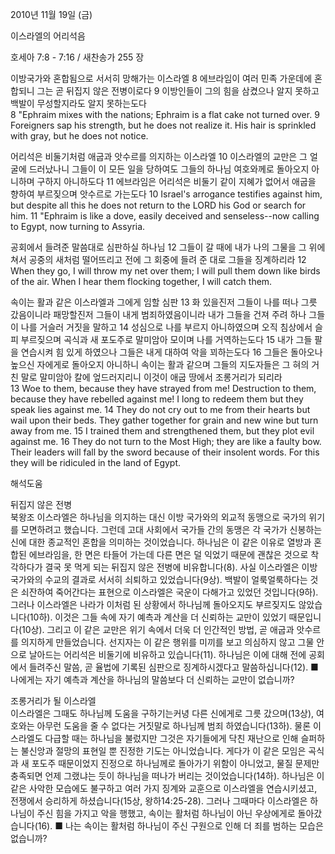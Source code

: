 2010년 11월 19일 (금)

이스라엘의 어리석음



호세아 7:8 - 7:16 / 새찬송가 255 장


이방국가와 혼합됨으로 서서히 망해가는 이스라엘 
8 에브라임이 여러 민족 가운데에 혼합되니 그는 곧 뒤집지 않은 전병이로다 9 이방인들이 그의 힘을 삼켰으나 알지 못하고 백발이 무성할지라도 알지 못하는도다  
8 "Ephraim mixes with the nations; Ephraim is a flat cake not turned over. 9 Foreigners sap his strength, but he does not realize it. His hair is sprinkled with gray, but he does not notice. 

어리석은 비둘기처럼 애굽과 앗수르를 의지하는 이스라엘
10 이스라엘의 교만은 그 얼굴에 드러났나니 그들이 이 모든 일을 당하여도 그들의 하나님 여호와께로 돌아오지 아니하며 구하지 아니하도다 11 에브라임은 어리석은 비둘기 같이 지혜가 없어서 애굽을 향하여 부르짖으며 앗수르로 가는도다
10 Israel's arrogance testifies against him, but despite all this he does not return to the LORD his God or search for him. 11 "Ephraim is like a dove, easily deceived and senseless--now calling to Egypt, now turning to Assyria. 

공회에서 들려준 말씀대로 심판하실 하나님
12 그들이 갈 때에 내가 나의 그물을 그 위에 쳐서 공중의 새처럼 떨어뜨리고 전에 그 회중에 들려 준 대로 그들을 징계하리라 
12 When they go, I will throw my net over them; I will pull them down like birds of the air. When I hear them flocking together, I will catch them. 

속이는 활과 같은 이스라엘과 그에게 임할 심판
13 화 있을진저 그들이 나를 떠나 그릇 갔음이니라 패망할진저 그들이 내게 범죄하였음이니라 내가 그들을 건져 주려 하나 그들이 나를 거슬러 거짓을 말하고 14 성심으로 나를 부르지 아니하였으며 오직 침상에서 슬피 부르짖으며 곡식과 새 포도주로 말미암아 모이며 나를 거역하는도다 15 내가 그들 팔을 연습시켜 힘 있게 하였으나 그들은 내게 대하여 악을 꾀하는도다 16 그들은 돌아오나 높으신 자에게로 돌아오지 아니하니 속이는 활과 같으며 그들의 지도자들은 그 혀의 거친 말로 말미암아 칼에 엎드러지리니 이것이 애굽 땅에서 조롱거리가 되리라  
13 Woe to them, because they have strayed from me! Destruction to them, because they have rebelled against me! I long to redeem them but they speak lies against me. 14 They do not cry out to me from their hearts but wail upon their beds. They gather together for grain and new wine but turn away from me. 15 I trained them and strengthened them, but they plot evil against me. 16 They do not turn to the Most High; they are like a faulty bow. Their leaders will fall by the sword because of their insolent words. For this they will be ridiculed in the land of Egypt.

해석도움





뒤집지 않은 전병  
북왕조 이스라엘은 하나님을 의지하는 대신 이방 국가와의 외교적 동맹으로 국가의 위기를 모면하려고 했습니다. 그런데 고대 사회에서 국가들 간의 동맹은 각 국가가 신봉하는 신에 대한 종교적인 혼합을 의미하는 것이었습니다. 하나님은 이 같은 이유로 열방과 혼합된 에브라임을, 한 면은 타들어 가는데 다른 면은 덜 익었기 때문에 괜찮은 것으로 착각하다가 결국 못 먹게 되는 뒤집지 않은 전병에 비유합니다(8). 사실 이스라엘은 이방국가와의 수교의 결과로 서서히 쇠퇴하고 있었습니다(9상). 백발이 얼룩얼룩하다는 것은 쇠잔하여 죽어간다는 표현으로 이스라엘은 국운이 다해가고 있었던 것입니다(9하). 그러나 이스라엘은 나라가 이처럼 된 상황에서 하나님께 돌아오지도 부르짖지도 않았습니다(10하). 이것은 그들 속에 자기 예측과 계산을 더 신뢰하는 교만이 있었기 때문입니다(10상). 그리고 이 같은 교만은 위기 속에서 더욱 더 인간적인 방법, 곧 애굽과 앗수르를 의지하게 만들었습니다. 선지자는 이 같은 행위를 미끼를 보고 의심하지 않고 그물 안으로 날아드는 어리석은 비둘기에 비유하고 있습니다(11). 하나님은 이에 대해 전에 공회에서 들려주신 말씀, 곧 율법에 기록된 심판으로 징계하시겠다고 말씀하십니다(12). 
■ 나에게는 자기 예측과 계산을 하나님의 말씀보다 더 신뢰하는 교만이 없습니까?  

조롱거리가 될 이스라엘  
이스라엘은 그때도 하나님께 도움을 구하기는커녕 다른 신에게로 그릇 갔으며(13상), 여호와는 아무런 도움을 줄 수 없다는 거짓말로 하나님께 범죄 하였습니다(13하). 물론 이스라엘도 다급할 때는 하나님을 불렀지만 그것은 자기들에게 닥친 재난으로 인해 슬퍼하는 불신앙과 절망의 표현일 뿐 진정한 기도는 아니었습니다. 게다가 이 같은 모임은 곡식과 새 포도주 때문이었지 진정으로 하나님께로 돌아가기 위함이 아니었고, 물질 문제만 충족되면 언제 그랬냐는 듯이 하나님을 떠나가 버리는 것이었습니다(14하). 하나님은 이 같은 사악한 모습에도 불구하고 여러 가지 징계와 교훈으로 이스라엘을 연습시키셨고, 전쟁에서 승리하게 하셨습니다(15상, 왕하14:25-28). 그러나 그때마다 이스라엘은 하나님이 주신 힘을 가지고 악을 행했고, 속이는 활처럼 하나님이 아닌 우상에게로 돌아갔습니다(16). 
■ 나는 속이는 활처럼 하나님이 주신 구원으로 인해 더 죄를 범하는 모습은 없습니까?
